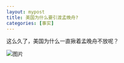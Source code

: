 ```yaml
---
layout: mypost
title: 美国为什么要引渡孟晚舟?
categories: [事实]
---
```



这么久了，美国为什么一直揪着孟晚舟不放呢？



![图片](002.jpeg)

